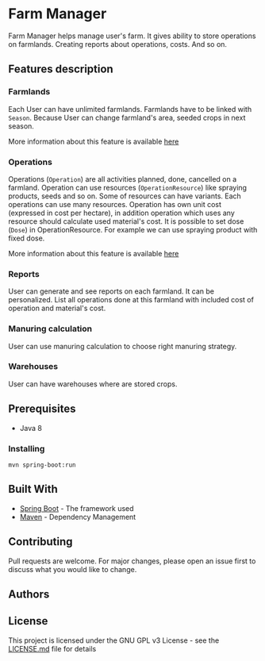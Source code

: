 # Farm Manager

Farm Manager helps manage user's farm. It gives ability to store operations on farmlands. Creating reports about operations, costs. And so on.

## Features description

### Farmlands

Each User can have unlimited farmlands. Farmlands have to be linked with `Season`. 
Because User can change farmland's area, seeded crops in next season. 

More information about this feature is available [here](https://github.com/Mistral/farm-manager/wiki/Feature-Farmland)

### Operations

Operations (`Operation`) are all activities planned, done, cancelled on a farmland. 
Operation can use resources (`OperationResource`) like spraying products, seeds and so on. Some of resources can have 
variants. Each operations can use many resources. Operation has own unit cost (expressed in cost per hectare), in 
addition operation which uses any resource should calculate used material's cost.
It is possible to set dose (`Dose`) in OperationResource. For example we can use spraying product with fixed dose.

More information about this feature is available [here](https://github.com/Mistral/farm-manager/wiki/Feature-Operation)

### Reports

User can generate and see reports on each farmland. It can be personalized. List all operations done at this farmland
 with included cost of operation and material's cost. 
 
 
### Manuring calculation
User can use manuring calculation to choose right manuring strategy. 

### Warehouses
User can have warehouses where are stored crops.

## Prerequisites

- Java 8

### Installing

```
mvn spring-boot:run
```

## Built With

* [Spring Boot](https://spring.io/projects/spring-boot) - The framework used
* [Maven](https://maven.apache.org/) - Dependency Management

## Contributing

Pull requests are welcome. For major changes, please open an issue first to discuss what you would like to change.

## Authors


## License

This project is licensed under the GNU GPL v3 License - see the [LICENSE.md](LICENSE.md) file for details
